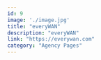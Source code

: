 ```yaml
---
id: 9
image: './image.jpg'
title: "everyWAN"
description: "everyWAN"
link: "https://everywan.com"
category: "Agency Pages"
---
```

